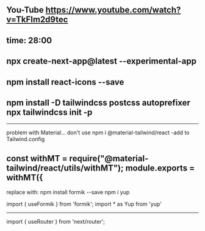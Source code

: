 

You-Tube https://www.youtube.com/watch?v=TkFIm2d9tec
---
time: 28:00
---
npx create-next-app@latest --experimental-app
---
npm install react-icons --save
---
npm install -D tailwindcss postcss autoprefixer
npx tailwindcss init -p
---
---
problem with Material... don't use
npm i @material-tailwind/react  -add to Tailwind.config

const withMT = require("@material-tailwind/react/utils/withMT");
module.exports = withMT({
---
replace with:
 npm install formik --save
 npm i yup

import { useFormik } from 'formik';
import * as Yup from 'yup'

---

import { useRouter } from 'next/router';


